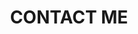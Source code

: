 ---
title : "CONTACT ME"
bg_image: "images/backgrounds/contact-us-bg.jpg"
form_action: "https://formspree.io/f/xleawkoe" # works with https://formspree
name: "Name"
email: "Email"
message: "Message"
submit: "Submit"


# custom style
custom_class: "" 
custom_attributes: "" 
custom_css: ""
---